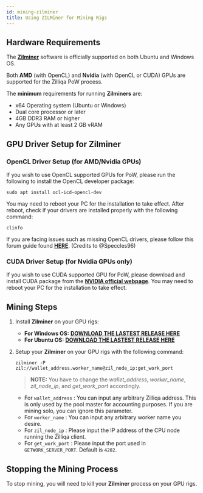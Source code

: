 ```yaml
---
id: mining-zilminer
title: Using ZILMiner for Mining Rigs
---
```

## Hardware Requirements

The [**Zilminer**](https://github.com/DurianStallSingapore/ZILMiner) software is officially supported on both Ubuntu and Windows OS.

Both **AMD** (with OpenCL) and **Nvidia** (with OpenCL or CUDA) GPUs are supported for the Zilliqa PoW process.

The **minimum** requirements for running **Zilminers** are:

- x64 Operating system (Ubuntu or Windows)
- Dual core processor or later
- 4GB DDR3 RAM or higher
- Any GPUs with at least 2 GB vRAM

## GPU Driver Setup for Zilminer

### OpenCL Driver Setup (for AMD/Nvidia GPUs)

If you wish to use OpenCL supported GPUs for PoW, please run the following to install the OpenCL developer package:

   ```shell
   sudo apt install ocl-icd-opencl-dev
   ```

You may need to reboot your PC for the installation to take effect. After reboot, check if your drivers are installed properly with the following command:

   ```shell
   clinfo
   ```
If you are facing issues such as missing OpenCL drivers, please follow this forum guide found [**HERE**](https://forum.zilliqa.com/t/guide-to-setting-up-6-amd-gpus-on-ubuntu-16-04/180). (Credits to @Speccles96)

### CUDA Driver Setup (for Nvidia GPUs only)

If you wish to use CUDA supported GPU for PoW, please download and install CUDA package from the [**NVIDIA official webpage**](https://developer.nvidia.com/cuda-downloads). You may need to reboot your PC for the installation to take effect.

## Mining Steps

1. Install **Zilminer** on your GPU rigs:

    - **For Windows OS:** [**DOWNLOAD THE LASTEST RELEASE HERE**](https://github.com/DurianStallSingapore/ZILMiner/releases/)
    - **For Ubuntu OS:** [**DOWNLOAD THE LASTEST RELEASE HERE**](https://github.com/DurianStallSingapore/ZILMiner/releases/)

2. Setup your **Zilminer** on your GPU rigs with the following command:

    ```shell
    zilminer -P zil://wallet_address.worker_name@zil_node_ip:get_work_port
    ```

    > **NOTE:** You have to change the *wallet_address*, *worker_name*, *zil_node_ip*, and *get_work_port* accordingly.

    - For `wallet_address` : You can input any arbitrary Zilliqa address. This is only used by the pool master for accounting purposes. If you are mining solo, you can ignore this parameter.
    - For `worker_name` : You can input any arbitrary worker name you desire.
    - For `zil_node_ip` : Please input the IP address of the CPU node running the Zilliqa client.
    - For `get_work_port` : Please input the port used in `GETWORK_SERVER_PORT`. Default is `4202`.

## Stopping the Mining Process

To stop mining, you will need to kill your **Zilminer** process on your GPU rigs.